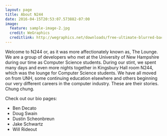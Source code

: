 ```yaml
---
layout: page
title: About N244
date: 2016-04-15T20:53:07.573882-07:00
image:
  feature: sample-image-2.jpg
  credit: WeGraphics
  creditlink: http://wegraphics.net/downloads/free-ultimate-blurred-background-pack/
---
```


Welcome to N244 or, as it was more affectionately known as, The Lounge. We are a group of 
developers who met at the University of New Hampshire during our time as Computer Science students. 
During our stint, we spent many days and even more nights together in Kingsbury Hall room N244, which 
was the lounge for Computer Science students. We have all moved on from UNH, some continuing education
elsewhere and others beginning our very different careers in the computer industry. These are their 
stories. Chung chung.


Check out our bio pages:

* Ben Decato
* Doug Swain
* Dustin Scheonbreun
* Jake Schwartz
* Will Rideout
